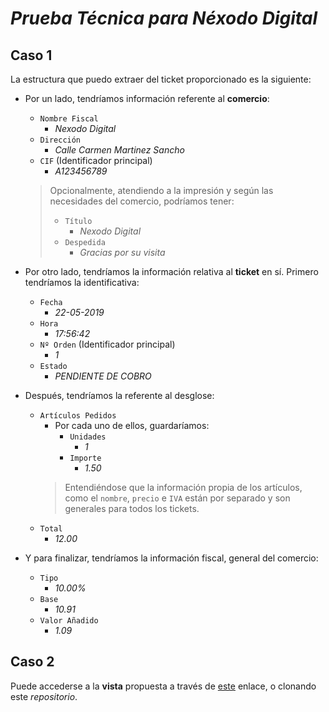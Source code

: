 # _Prueba Técnica para Néxodo Digital_


## **Caso 1**

La estructura que puedo extraer del ticket proporcionado es la siguiente:

- Por un lado, tendríamos información referente al **comercio**:

    - `Nombre Fiscal`
        - _Nexodo Digital_
    - `Dirección`
        - _Calle Carmen Martinez Sancho_
    - `CIF` (Identificador principal)
        - _A123456789_

    >Opcionalmente, atendiendo a la impresión y según las necesidades del comercio, podríamos tener:
    >- `Título`
    >   - _Nexodo Digital_
    >- `Despedida`
    >   - _Gracias por su visita_

- Por otro lado, tendríamos la información relativa al **ticket** en sí. Primero tendríamos la identificativa:

    - `Fecha`
        - _22-05-2019_
    - `Hora`
        - _17:56:42_
    - `Nº Orden` (Identificador principal)
        - _1_
    - `Estado`
        - _PENDIENTE DE COBRO_

- Después, tendríamos la referente al desglose:

    - `Artículos Pedidos`
        - Por cada uno de ellos, guardaríamos:
            - `Unidades`
                - _1_
            - `Importe`
                - _1.50_
        >Entendiéndose que la información propia de los artículos, como el `nombre`, `precio` e `IVA` están por separado y son generales para todos los tickets.
    - `Total`
        - _12.00_

- Y para finalizar, tendríamos la información fiscal, general del comercio:

    - `Tipo`
        - _10.00%_
    - `Base`
        - _10.91_
    - `Valor Añadido`
        -   _1.09_

## **Caso 2**

Puede accederse a la **vista** propuesta a través de [este](https://jluisbrioso.github.io/nexodo-test) enlace, o clonando este _repositorio_.